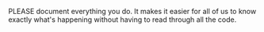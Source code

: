 PLEASE document everything you do. It makes it easier for all of us to know exactly what's happening without having to read through all the code.
